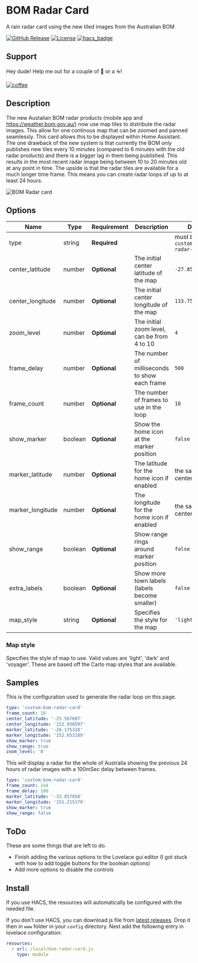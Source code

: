 # BOM Radar Card

A rain radar card using the new tiled images from the Australian BOM

[![GitHub Release][releases-shield]][releases]
[![License][license-shield]](LICENSE.md)
[![hacs_badge](https://img.shields.io/badge/HACS-Custom-orange.svg?style=for-the-badge)](https://github.com/custom-components/hacs)

## Support

Hey dude! Help me out for a couple of :beers: or a :coffee:!

[![coffee](https://www.buymeacoffee.com/assets/img/custom_images/black_img.png)](https://www.buymeacoffee.com/theOzzieRat)

## Description

The new Austalian BOM radar products (mobile app and https://weather.bom.gov.au/) now use map tiles to distribute the radar images. This allow for one continous map that can be zoomed and panned seamlessly. This card allows this to be displayed within Home Assistant. The one drawback of the new system is that currently the BOM only publishes new tiles every 10 minutes (compared to 6 minutes with the old radar products) and there is a bigger lag in them being published. This results in the most recent radar image being between 10 to 20 minutes old at any point in time. The upside is that the radar tiles are available for a much longer time frame. This means you can create radar loops of up to at least 24 hours.

![BOM Radar card](https://raw.githubusercontent.com/theOzzieRat/bom-radar-card/master/bom-radar-card.gif)

## Options

| Name             | Type    | Requirement  | Description                                   | Default                         |
| ---------------- | ------- | ------------ | --------------------------------------------- | ------------------------------- |
| type             | string  | **Required** |                                               | must be `custom:bom-radar-card` |
| center_latitude  | number  | **Optional** | The initial center latitude of the map        | `-27.85`                        |
| center_longitude | number  | **Optional** | The initial center longitude of the map       | `133.75`                        |
| zoom_level       | number  | **Optional** | The initial zoom level, can be from 4 to 10   | `4`                             |
| frame_delay      | number  | **Optional** | The number of milliseconds to show each frame | `500`                           |
| frame_count      | number  | **Optional** | The number of frames to use in the loop       | `10`                            |
| show_marker      | boolean | **Optional** | Show the home icon at the marker position     | `false`                         |
| marker_latitude  | number  | **Optional** | The latitude for the home icon if enabled     | the same as center_latitude     |
| marker_longitude | number  | **Optional** | The longitude for the home icon if enabled    | the same as center_longitude    |
| show_range       | boolean | **Optional** | Show range rings around marker position       | `false`                         |
| extra_labels     | boolean | **Optional** | Show more town labels (labels become smaller) | `false`                         |
| map_style        | string  | **Optional** | Specifies the style for the map               | `'light'`                       |

### Map style

Specifies the style of map to use. Valid values are 'light', 'dark' and 'voyager'. These are based off the Carto map styles that are available.

## Samples

This is the configuration used to generate the radar loop on this page.

```yaml
type: 'custom:bom-radar-card'
frame_count: 10
center_latitude: '-25.567607'
center_longitude: '152.930597'
marker_latitude: '-26.175328'
marker_longitude: '152.653189'
show_marker: true
show_range: true
zoom_level: '8'
```

This will display a radar for the whole of Australia showing the previous 24 hours of radar images with a 100mSec delay between frames.

```yaml
type: 'custom:bom-radar-card'
frame_count: 144
frame_delay: 100
marker_latitude: '-33.857058'
marker_longitude: '151.215179'
show_marker: true
show_range: false
```

## ToDo

These are some things that are left to do.

- Finish adding the various options to the Lovelace gui editor (I got stuck with how to add toggle buttons for the boolean options)
- Add more options to disable the controls

## Install

If you use HACS, the resources will automatically be configured with the needed file.

If you don't use HACS, you can download js file from [latest releases](https://github.com/theOzzieRat/bom-radar-card/releases). Drop it then in `www` folder in your `config` directory. Next add the following entry in lovelace configuration:

```yaml
resources:
  - url: /local/bom-radar-card.js
    type: module
```

[license-shield]: https://img.shields.io/github/license/theOzzieRat/bom-radar-card.svg?style=for-the-badge
[releases-shield]: https://img.shields.io/github/release/theOzzieRat/bom-radar-card.svg?style=for-the-badge
[releases]: https://github.com/theOzzieRat/bom-radar-card/releases
